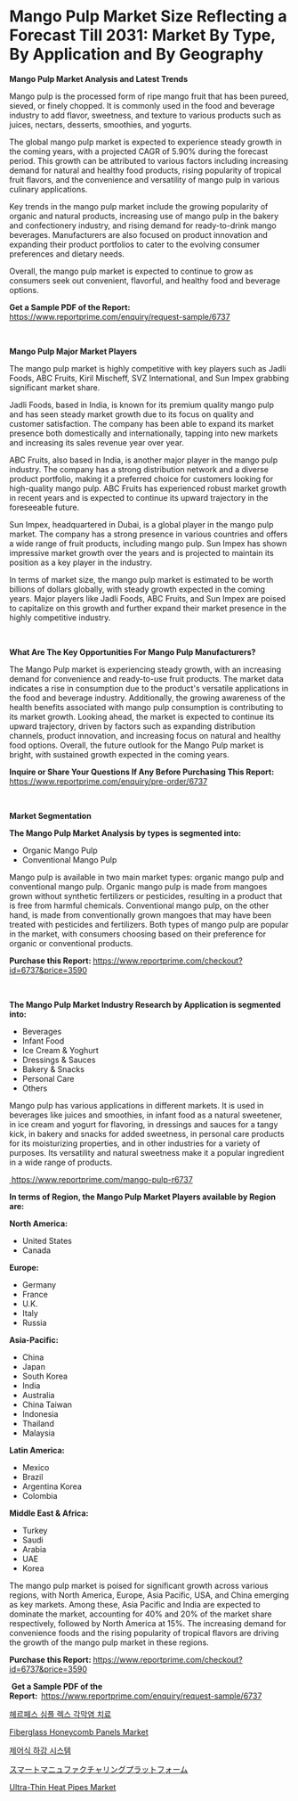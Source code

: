 <p><h1>Mango Pulp Market Size Reflecting a Forecast Till 2031: Market By Type, By Application and By Geography</h1></p><p><strong>Mango Pulp Market Analysis and Latest Trends</strong></p>
<p><p>Mango pulp is the processed form of ripe mango fruit that has been pureed, sieved, or finely chopped. It is commonly used in the food and beverage industry to add flavor, sweetness, and texture to various products such as juices, nectars, desserts, smoothies, and yogurts.</p><p>The global mango pulp market is expected to experience steady growth in the coming years, with a projected CAGR of 5.90% during the forecast period. This growth can be attributed to various factors including increasing demand for natural and healthy food products, rising popularity of tropical fruit flavors, and the convenience and versatility of mango pulp in various culinary applications.</p><p>Key trends in the mango pulp market include the growing popularity of organic and natural products, increasing use of mango pulp in the bakery and confectionery industry, and rising demand for ready-to-drink mango beverages. Manufacturers are also focused on product innovation and expanding their product portfolios to cater to the evolving consumer preferences and dietary needs.</p><p>Overall, the mango pulp market is expected to continue to grow as consumers seek out convenient, flavorful, and healthy food and beverage options.</p></p>
<p><strong>Get a Sample PDF of the Report:&nbsp;</strong> <a href="https://www.reportprime.com/enquiry/request-sample/6737">https://www.reportprime.com/enquiry/request-sample/6737</a></p>
<p>&nbsp;</p>
<p><strong>Mango Pulp Major Market Players</strong></p>
<p><p>The mango pulp market is highly competitive with key players such as Jadli Foods, ABC Fruits, Kiril Mischeff, SVZ International, and Sun Impex grabbing significant market share. </p><p>Jadli Foods, based in India, is known for its premium quality mango pulp and has seen steady market growth due to its focus on quality and customer satisfaction. The company has been able to expand its market presence both domestically and internationally, tapping into new markets and increasing its sales revenue year over year.</p><p>ABC Fruits, also based in India, is another major player in the mango pulp industry. The company has a strong distribution network and a diverse product portfolio, making it a preferred choice for customers looking for high-quality mango pulp. ABC Fruits has experienced robust market growth in recent years and is expected to continue its upward trajectory in the foreseeable future.</p><p>Sun Impex, headquartered in Dubai, is a global player in the mango pulp market. The company has a strong presence in various countries and offers a wide range of fruit products, including mango pulp. Sun Impex has shown impressive market growth over the years and is projected to maintain its position as a key player in the industry.</p><p>In terms of market size, the mango pulp market is estimated to be worth billions of dollars globally, with steady growth expected in the coming years. Major players like Jadli Foods, ABC Fruits, and Sun Impex are poised to capitalize on this growth and further expand their market presence in the highly competitive industry.</p></p>
<p>&nbsp;</p>
<p><strong>What Are The Key Opportunities For Mango Pulp Manufacturers?</strong></p>
<p><p>The Mango Pulp market is experiencing steady growth, with an increasing demand for convenience and ready-to-use fruit products. The market data indicates a rise in consumption due to the product's versatile applications in the food and beverage industry. Additionally, the growing awareness of the health benefits associated with mango pulp consumption is contributing to its market growth. Looking ahead, the market is expected to continue its upward trajectory, driven by factors such as expanding distribution channels, product innovation, and increasing focus on natural and healthy food options. Overall, the future outlook for the Mango Pulp market is bright, with sustained growth expected in the coming years.</p></p>
<p><strong>Inquire or Share Your Questions If Any Before Purchasing This Report:</strong> <a href="https://www.reportprime.com/enquiry/pre-order/6737">https://www.reportprime.com/enquiry/pre-order/6737</a></p>
<p>&nbsp;</p>
<p><strong>Market Segmentation</strong></p>
<p><strong>The Mango Pulp Market Analysis by types is segmented into:</strong></p>
<p><ul><li>Organic Mango Pulp</li><li>Conventional Mango Pulp</li></ul></p>
<p><p>Mango pulp is available in two main market types: organic mango pulp and conventional mango pulp. Organic mango pulp is made from mangoes grown without synthetic fertilizers or pesticides, resulting in a product that is free from harmful chemicals. Conventional mango pulp, on the other hand, is made from conventionally grown mangoes that may have been treated with pesticides and fertilizers. Both types of mango pulp are popular in the market, with consumers choosing based on their preference for organic or conventional products.</p></p>
<p><strong>Purchase this Report:&nbsp;</strong><a href="https://www.reportprime.com/checkout?id=6737&price=3590">https://www.reportprime.com/checkout?id=6737&price=3590</a></p>
<p>&nbsp;</p>
<p><strong>The Mango Pulp Market Industry Research by Application is segmented into:</strong></p>
<p><ul><li>Beverages</li><li>Infant Food</li><li>Ice Cream & Yoghurt</li><li>Dressings & Sauces</li><li>Bakery & Snacks</li><li>Personal Care</li><li>Others</li></ul></p>
<p><p>Mango pulp has various applications in different markets. It is used in beverages like juices and smoothies, in infant food as a natural sweetener, in ice cream and yogurt for flavoring, in dressings and sauces for a tangy kick, in bakery and snacks for added sweetness, in personal care products for its moisturizing properties, and in other industries for a variety of purposes. Its versatility and natural sweetness make it a popular ingredient in a wide range of products.</p></p>
<p><a href="https://www.reportprime.com/mango-pulp-r6737">&nbsp;https://www.reportprime.com/mango-pulp-r6737</a></p>
<p><strong>In terms of Region, the Mango Pulp Market Players available by Region are:</strong></p>
<p>
    <p> <strong> North America: </strong>
        <ul>
            <li>United States</li>
            <li>Canada</li>
        </ul>
        </p> 
    <p> <strong> Europe: </strong>
        <ul>
            <li>Germany</li>
            <li>France</li>
            <li>U.K.</li>
            <li>Italy</li>
            <li>Russia</li>
        </ul>
        </p> 
    <p> <strong> Asia-Pacific: </strong>
        <ul>
            <li>China</li>
            <li>Japan</li>
            <li>South Korea</li>
            <li>India</li>
            <li>Australia</li>
            <li>China Taiwan</li>
            <li>Indonesia</li>
            <li>Thailand</li>
            <li>Malaysia</li>
        </ul>
        </p> 
    <p> <strong> Latin America: </strong>
        <ul>
            <li>Mexico</li>
            <li>Brazil</li>
            <li>Argentina Korea</li>
            <li>Colombia</li>
        </ul>
        </p> 
    <p> <strong> Middle East & Africa: </strong>
        <ul>
            <li>Turkey</li>
            <li>Saudi</li>
            <li>Arabia</li>
            <li>UAE</li>
            <li>Korea</li>
        </ul>
    </p>
    </p>
<p><p>The mango pulp market is poised for significant growth across various regions, with North America, Europe, Asia Pacific, USA, and China emerging as key markets. Among these, Asia Pacific and India are expected to dominate the market, accounting for 40% and 20% of the market share respectively, followed by North America at 15%. The increasing demand for convenience foods and the rising popularity of tropical flavors are driving the growth of the mango pulp market in these regions.</p></p>
<p><strong>Purchase this Report: </strong><a href="https://www.reportprime.com/checkout?id=6737&price=3590">https://www.reportprime.com/checkout?id=6737&price=3590</a></p>
<p>&nbsp;<strong>Get a Sample PDF of the Report:&nbsp;&nbsp;</strong><a href="https://www.reportprime.com/enquiry/request-sample/6737">https://www.reportprime.com/enquiry/request-sample/6737</a></p>
<p><strong></strong></p>
<p><p><a href="https://medium.com/@domingowolf2022/%ED%97%A4%EB%A5%B4%ED%8E%98%EC%8A%A4-%EB%8B%A8%EC%88%9C-%EA%B0%81%EB%A7%89%EC%97%BC-%EC%B9%98%EB%A3%8C-%EC%8B%9C%EC%9E%A5-%EB%B6%84%EC%84%9D-%EB%B3%B4%EA%B3%A0%EC%84%9C-2024%EB%85%84%EB%B6%80%ED%84%B0-2031%EB%85%84%EA%B9%8C%EC%A7%80-%EC%A0%84-%EC%84%B8%EA%B3%84%EC%A0%81-%EA%B4%80%EC%A0%90%EC%97%90%EC%84%9C-%EC%A7%80%EC%97%AD-%EC%9C%A0%ED%98%95-%ED%8C%9C%EC%8B%9C%ED%81%B4%EB%A1%9C%EB%B9%84%EB%A5%B4-%EB%B0%9C%EB%9D%BC%EC%8B%B8%EC%9D%B4%ED%81%B4%EB%A1%9C%EB%B9%84%EB%A5%B4-%EC%95%84%EC%8B%9C%ED%81%B4%EB%A1%9C%EB%B9%84%EB%A5%B4-%EA%B8%B0%ED%83%80-%EB%B0%8F-%EC%9D%91%EC%9A%A9-%EB%B6%84%EC%95%BC-65d95a38c1f2">헤르페스 심플 렉스 각막염 치료</a></p><p><a href="https://medium.com/@eujr673/insights-into-the-fiberglass-honeycomb-panels-market-size-which-is-expanding-with-a-9-4-f2fbbf38e679">Fiberglass Honeycomb Panels Market</a></p><p><a href="https://medium.com/@domingowolf2022/%EC%A0%9C%EC%96%B4-%ED%95%98%EA%B0%95-%EC%8B%9C%EC%8A%A4%ED%85%9C-%EC%8B%9C%EC%9E%A5-%EC%97%AD%ED%95%99%EC%9D%84-%ED%83%90%EC%83%89-%EA%B8%80%EB%A1%9C%EB%B2%8C-%ED%8A%B8%EB%A0%8C%EB%93%9C-%EB%B0%8F-%EB%AF%B8%EB%9E%98-%EC%84%B1%EC%9E%A5-%EC%A0%84%EB%A7%9D-2024-2031-%EC%9D%80-175%ED%8E%98%EC%9D%B4%EC%A7%80%EC%97%90-%EA%B1%B8%EC%B3%90-%EB%8B%A4%EB%A3%A8%EA%B3%A0-%EC%9E%88%EC%8A%B5%EB%8B%88%EB%8B%A4-50170298ea1b">제어식 하강 시스템</a></p><p><a href="https://medium.com/@wrandallmelody24/%E3%82%B9%E3%83%9E%E3%83%BC%E3%83%88%E8%A3%BD%E9%80%A0%E3%83%97%E3%83%A9%E3%83%83%E3%83%88%E3%83%95%E3%82%A9%E3%83%BC%E3%83%A0%E7%94%A3%E6%A5%AD%E5%88%86%E6%9E%90%E3%83%AC%E3%83%9D%E3%83%BC%E3%83%88-%E5%B8%82%E5%A0%B4%E8%A6%8F%E6%A8%A1%E3%81%AF%E5%B9%B4%E9%96%93%E6%88%90%E9%95%B7%E7%8E%877-5-%E3%81%A7%E6%8B%A1%E5%A4%A7%E3%81%97%E3%81%A6%E3%81%8A%E3%82%8A-2024%E5%B9%B4%E3%81%8B%E3%82%892031%E5%B9%B4%E3%81%BE%E3%81%A7%E3%81%AE%E6%9C%9F%E9%96%93%E3%81%AB-%E5%BF%9C%E7%94%A8-%E3%82%BF%E3%82%A4%E3%83%97-%E5%9C%B0%E5%9F%9F%E5%88%A5%E3%81%AB%E4%BA%88%E6%B8%AC%E3%81%95%E3%82%8C%E3%81%A6%E3%81%84%E3%81%BE%E3%81%99-658b8dec17c3">スマートマニュファクチャリングプラットフォーム</a></p><p><a href="https://medium.com/@eujr673/insights-into-the-ultra-thin-heat-pipes-industry-market-financial-status-market-size-and-revenue-bfbb80ba8427">Ultra-Thin Heat Pipes Market</a></p></p>
